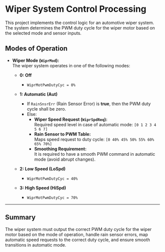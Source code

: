 # Wiper System Control Processing

This project implements the control logic for an automotive wiper system. The system determines the PWM duty cycle for the wiper motor based on the selected mode and sensor inputs.

## Modes of Operation

- **Wiper Mode (`WiprMod`):**  
  The wiper system operates in one of the following modes:

  - **0: Off**
    - `WiprMotPwmDutyCyc = 0%`

  - **1: Automatic (Aut)**
    - If `RainSnsrErr` (Rain Sensor Error) is **true**, then the PWM duty cycle shall be zero.
    - Else:
      - **Wiper Speed Request (`WiprSpdReq`):**  
        Required speed level in case of automatic mode: `[0 1 2 3 4 5 6 7]`
      - **Rain Sensor to PWM Table:**  
        Maps speed request to duty cycle: `[0 40% 45% 50% 55% 60% 65% 70%]`
      - **Smoothing Requirement:**  
        It is required to have a smooth PWM command in automatic mode (avoid abrupt changes).

  - **2: Low Speed (LoSpd)**
    - `WiprMotPwmDutyCyc = 40%`

  - **3: High Speed (HiSpd)**
    - `WiprMotPwmDutyCyc = 70%`

---

## Summary

The wiper system must output the correct PWM duty cycle for the wiper motor based on the mode of operation, handle rain sensor errors, map automatic speed requests to the correct duty cycle, and ensure smooth transitions in automatic mode.
